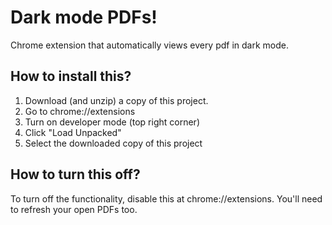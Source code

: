 # Dark mode PDFs!

Chrome extension that automatically views every pdf in dark mode.

## How to install this?

1. Download (and unzip) a copy of this project.
2. Go to chrome://extensions
3. Turn on developer mode (top right corner)
4. Click "Load Unpacked"
5. Select the downloaded copy of this project

## How to turn this off?

To turn off the functionality, disable this at chrome://extensions. You'll need to refresh your open PDFs too.
